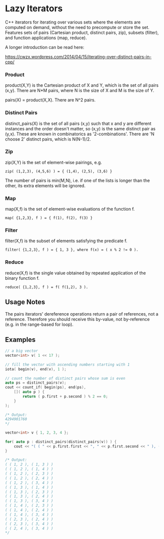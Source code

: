 Lazy Iterators
==============

C++ iterators for iterating over various sets where the elements are computed on demand, without the need to precompute or store the set. Features sets of pairs (Cartesian product, distinct pairs, zip), subsets (filter), and function applications (map, reduce).

A longer introduction can be read here:

https://cwzx.wordpress.com/2014/04/15/iterating-over-distinct-pairs-in-cpp/

### Product

product(X,Y) is the Cartesian product of X and Y, which is the set of all pairs (x,y). There are N*M pairs, where N is the size of X and M is the size of Y.

pairs(X) = product(X,X). There are N^2 pairs.

### Distinct Pairs

distinct_pairs(X) is the set of all pairs (x,y) such that x and y are different instances and the order doesn't matter, so (x,y) is the same distinct pair as (y,x). These are known in combinatorics as '2-combinations'. There are 'N choose 2' distinct pairs, which is N(N-1)/2.

### Zip

zip(X,Y) is the set of element-wise pairings, e.g.

    zip( (1,2,3), (4,5,6) ) = { (1,4), (2,5), (3,6) }

The number of pairs is min(M,N), i.e. if one of the lists is longer than the other, its extra elements will be ignored.

### Map

map(X,f) is the set of element-wise evaluations of the function f.

    map( {1,2,3}, f ) = { f(1), f(2), f(3) }

### Filter

filter(X,f) is the subset of elements satisfying the predicate f.

    filter( {1,2,3}, f ) = { 1, 3 }, where f(x) = ( x % 2 != 0 ).

### Reduce

reduce(X,f) is the single value obtained by repeated application of the binary function f.

    reduce( {1,2,3}, f ) = f( f(1,2), 3 ).


Usage Notes
-----------

The pairs iterators' dereference operations return a pair of references, not a reference. Therefore you should receive this by-value, not by-reference (e.g. in the range-based for loop).

Examples
--------

```cpp
// a big vector
vector<int> v( 1 << 17 );
 
// fill the vector with ascending numbers starting with 1
iota( begin(v), end(v), 1 );
 
// count the number of distinct pairs whose sum is even
auto ps = distinct_pairs(v);
cout << count_if( begin(ps), end(ps),
    []( auto p ) {
        return ( p.first + p.second ) % 2 == 0;
    }
);
 
/* Output:
4294901760
*/
```

```cpp
vector<int> v { 1, 2, 3, 4 };
 
for( auto p : distinct_pairs(distinct_pairs(v)) ) {
    cout << "( ( " << p.first.first << ", " << p.first.second << " ), ( " << p.second.first << ", " << p.second.second << " ) )" << endl;
}
 
/* Output:
( ( 1, 2 ), ( 1, 3 ) )
( ( 1, 2 ), ( 1, 4 ) )
( ( 1, 2 ), ( 2, 3 ) )
( ( 1, 2 ), ( 2, 4 ) )
( ( 1, 2 ), ( 3, 4 ) )
( ( 1, 3 ), ( 1, 4 ) )
( ( 1, 3 ), ( 2, 3 ) )
( ( 1, 3 ), ( 2, 4 ) )
( ( 1, 3 ), ( 3, 4 ) )
( ( 1, 4 ), ( 2, 3 ) )
( ( 1, 4 ), ( 2, 4 ) )
( ( 1, 4 ), ( 3, 4 ) )
( ( 2, 3 ), ( 2, 4 ) )
( ( 2, 3 ), ( 3, 4 ) )
( ( 2, 4 ), ( 3, 4 ) )
*/
```

